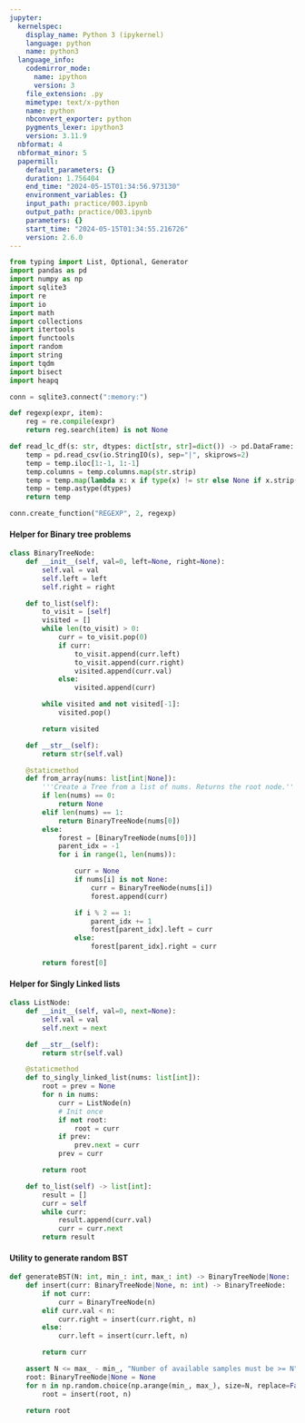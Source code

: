 ```yaml
---
jupyter:
  kernelspec:
    display_name: Python 3 (ipykernel)
    language: python
    name: python3
  language_info:
    codemirror_mode:
      name: ipython
      version: 3
    file_extension: .py
    mimetype: text/x-python
    name: python
    nbconvert_exporter: python
    pygments_lexer: ipython3
    version: 3.11.9
  nbformat: 4
  nbformat_minor: 5
  papermill:
    default_parameters: {}
    duration: 1.756404
    end_time: "2024-05-15T01:34:56.973130"
    environment_variables: {}
    input_path: practice/003.ipynb
    output_path: practice/003.ipynb
    parameters: {}
    start_time: "2024-05-15T01:34:55.216726"
    version: 2.6.0
---
```


<div id="829c6a0a" class="cell code" execution_count="1"
execution="{&quot;iopub.execute_input&quot;:&quot;2024-05-15T01:34:56.355584Z&quot;,&quot;iopub.status.busy&quot;:&quot;2024-05-15T01:34:56.355150Z&quot;,&quot;iopub.status.idle&quot;:&quot;2024-05-15T01:34:56.719788Z&quot;,&quot;shell.execute_reply&quot;:&quot;2024-05-15T01:34:56.719244Z&quot;}"
papermill="{&quot;duration&quot;:0.369181,&quot;end_time&quot;:&quot;2024-05-15T01:34:56.721200&quot;,&quot;exception&quot;:false,&quot;start_time&quot;:&quot;2024-05-15T01:34:56.352019&quot;,&quot;status&quot;:&quot;completed&quot;}"
tags="[]">

``` python
from typing import List, Optional, Generator
import pandas as pd
import numpy as np
import sqlite3
import re
import io
import math
import collections
import itertools
import functools
import random
import string
import tqdm
import bisect
import heapq

conn = sqlite3.connect(":memory:")

def regexp(expr, item):
    reg = re.compile(expr)
    return reg.search(item) is not None

def read_lc_df(s: str, dtypes: dict[str, str]=dict()) -> pd.DataFrame:
    temp = pd.read_csv(io.StringIO(s), sep="|", skiprows=2)
    temp = temp.iloc[1:-1, 1:-1]
    temp.columns = temp.columns.map(str.strip)
    temp = temp.map(lambda x: x if type(x) != str else None if x.strip() == 'null' else x.strip())
    temp = temp.astype(dtypes)
    return temp

conn.create_function("REGEXP", 2, regexp)
```

</div>

<div id="48286fb2" class="cell markdown"
papermill="{&quot;duration&quot;:1.281e-3,&quot;end_time&quot;:&quot;2024-05-15T01:34:56.723979&quot;,&quot;exception&quot;:false,&quot;start_time&quot;:&quot;2024-05-15T01:34:56.722698&quot;,&quot;status&quot;:&quot;completed&quot;}"
tags="[]">

#### Helper for Binary tree problems

</div>

<div id="d4eafef6" class="cell code" execution_count="2"
execution="{&quot;iopub.execute_input&quot;:&quot;2024-05-15T01:34:56.727460Z&quot;,&quot;iopub.status.busy&quot;:&quot;2024-05-15T01:34:56.727045Z&quot;,&quot;iopub.status.idle&quot;:&quot;2024-05-15T01:34:56.734075Z&quot;,&quot;shell.execute_reply&quot;:&quot;2024-05-15T01:34:56.733632Z&quot;}"
lines_to_next_cell="1"
papermill="{&quot;duration&quot;:1.0043e-2,&quot;end_time&quot;:&quot;2024-05-15T01:34:56.735157&quot;,&quot;exception&quot;:false,&quot;start_time&quot;:&quot;2024-05-15T01:34:56.725114&quot;,&quot;status&quot;:&quot;completed&quot;}"
tags="[]">

``` python
class BinaryTreeNode:
    def __init__(self, val=0, left=None, right=None):
        self.val = val
        self.left = left
        self.right = right

    def to_list(self):
        to_visit = [self]
        visited = []
        while len(to_visit) > 0:
            curr = to_visit.pop(0)
            if curr:
                to_visit.append(curr.left)
                to_visit.append(curr.right)
                visited.append(curr.val)
            else:
                visited.append(curr)

        while visited and not visited[-1]:
            visited.pop()

        return visited

    def __str__(self):
        return str(self.val)

    @staticmethod
    def from_array(nums: list[int|None]):
        '''Create a Tree from a list of nums. Returns the root node.'''
        if len(nums) == 0:
            return None
        elif len(nums) == 1:
            return BinaryTreeNode(nums[0])
        else:
            forest = [BinaryTreeNode(nums[0])]
            parent_idx = -1
            for i in range(1, len(nums)):

                curr = None
                if nums[i] is not None:
                    curr = BinaryTreeNode(nums[i])
                    forest.append(curr)

                if i % 2 == 1:
                    parent_idx += 1
                    forest[parent_idx].left = curr
                else:
                    forest[parent_idx].right = curr

        return forest[0]
```

</div>

<div id="986c0064" class="cell markdown"
papermill="{&quot;duration&quot;:1.143e-3,&quot;end_time&quot;:&quot;2024-05-15T01:34:56.737480&quot;,&quot;exception&quot;:false,&quot;start_time&quot;:&quot;2024-05-15T01:34:56.736337&quot;,&quot;status&quot;:&quot;completed&quot;}"
tags="[]">

#### Helper for Singly Linked lists

</div>

<div id="cccf3cca" class="cell code" execution_count="3"
execution="{&quot;iopub.execute_input&quot;:&quot;2024-05-15T01:34:56.740740Z&quot;,&quot;iopub.status.busy&quot;:&quot;2024-05-15T01:34:56.740397Z&quot;,&quot;iopub.status.idle&quot;:&quot;2024-05-15T01:34:56.744749Z&quot;,&quot;shell.execute_reply&quot;:&quot;2024-05-15T01:34:56.744298Z&quot;}"
lines_to_next_cell="1"
papermill="{&quot;duration&quot;:7.19e-3,&quot;end_time&quot;:&quot;2024-05-15T01:34:56.745806&quot;,&quot;exception&quot;:false,&quot;start_time&quot;:&quot;2024-05-15T01:34:56.738616&quot;,&quot;status&quot;:&quot;completed&quot;}"
tags="[]">

``` python
class ListNode:
    def __init__(self, val=0, next=None):
        self.val = val
        self.next = next

    def __str__(self):
        return str(self.val)

    @staticmethod
    def to_singly_linked_list(nums: list[int]):
        root = prev = None
        for n in nums:
            curr = ListNode(n)
            # Init once
            if not root:
                root = curr
            if prev:
                prev.next = curr
            prev = curr

        return root

    def to_list(self) -> list[int]:
        result = []
        curr = self
        while curr:
            result.append(curr.val)
            curr = curr.next
        return result
```

</div>

<div id="3306cb42" class="cell markdown"
papermill="{&quot;duration&quot;:1.153e-3,&quot;end_time&quot;:&quot;2024-05-15T01:34:56.748108&quot;,&quot;exception&quot;:false,&quot;start_time&quot;:&quot;2024-05-15T01:34:56.746955&quot;,&quot;status&quot;:&quot;completed&quot;}"
tags="[]">

#### Utility to generate random BST

</div>

<div id="8a9a7fb1" class="cell code" execution_count="4"
execution="{&quot;iopub.execute_input&quot;:&quot;2024-05-15T01:34:56.751409Z&quot;,&quot;iopub.status.busy&quot;:&quot;2024-05-15T01:34:56.750968Z&quot;,&quot;iopub.status.idle&quot;:&quot;2024-05-15T01:34:56.755220Z&quot;,&quot;shell.execute_reply&quot;:&quot;2024-05-15T01:34:56.754685Z&quot;}"
papermill="{&quot;duration&quot;:7.109e-3,&quot;end_time&quot;:&quot;2024-05-15T01:34:56.756356&quot;,&quot;exception&quot;:false,&quot;start_time&quot;:&quot;2024-05-15T01:34:56.749247&quot;,&quot;status&quot;:&quot;completed&quot;}"
tags="[]">

``` python
def generateBST(N: int, min_: int, max_: int) -> BinaryTreeNode|None:
    def insert(curr: BinaryTreeNode|None, n: int) -> BinaryTreeNode:
        if not curr:
            curr = BinaryTreeNode(n)
        elif curr.val < n:
            curr.right = insert(curr.right, n)
        else:
            curr.left = insert(curr.left, n)

        return curr

    assert N <= max_ - min_, "Number of available samples must be >= N"
    root: BinaryTreeNode|None = None
    for n in np.random.choice(np.arange(min_, max_), size=N, replace=False):
        root = insert(root, n)

    return root
```

</div>
